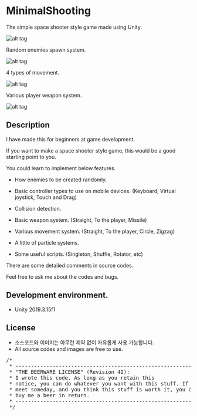 # MinimalShooting
The simple space shooter style game made using Unity.

![alt tag](https://github.com/sunduk/MinimalShooting/blob/master/Documents/Images/playani.gif?raw=true)


Random enemies spawn system.

![alt tag](https://github.com/sunduk/MinimalShooting/blob/master/Documents/Images/enemy_spawner.png?raw=true)



4 types of movement.

![alt tag](https://github.com/sunduk/MinimalShooting/blob/master/Documents/Images/controller.png?raw=true)



Various player weapon system.

![alt tag](https://github.com/sunduk/MinimalShooting/blob/master/Documents/Images/weapons.png?raw=true)


## Description

I have made this for beginners at game development.

If you want to make a space shooter style game, this would be a good starting point to you.


You could learn to implement below features.
- How enemies to be created randomly.

- Basic controller types to use on mobile devices.
(Keyboard, Virtual joystick, Touch and Drag)

- Collision detection.

- Basic weapon system.
(Straight, To the player, Missile)

- Various movement system.
(Straight, To the player, Circle, Zigzag)

- A little of particle systems.

- Some useful scripts.
(Singleton, Shuffle, Rotator, etc)

There are some detailed comments in source codes.

Feel free to ask me about the codes and bugs.


## Development environment.
- Unity 2019.3.15f1



## License
- 소스코드와 이미지는 아무런 제약 없이 자유롭게 사용 가능합니다.
- All source codes and images are free to use.

<pre>
/*
 * ------------------------------------------------------------
 * "THE BEERWARE LICENSE" (Revision 42):
 * I wrote this code. As long as you retain this 
 * notice, you can do whatever you want with this stuff. If we
 * meet someday, and you think this stuff is worth it, you can
 * buy me a beer in return.
 * ------------------------------------------------------------
 */
 </pre>
 
